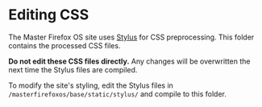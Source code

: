Editing CSS
===========

The Master Firefox OS site uses [Stylus](http://learnboost.github.io/stylus/)
for CSS preprocessing. This folder contains the processed CSS files.

**Do not edit these CSS files directly.** Any changes will be overwritten
the next time the Stylus files are compiled.

To modify the site's styling, edit the Stylus files in
``/masterfirefoxos/base/static/stylus/`` and compile to this folder.
